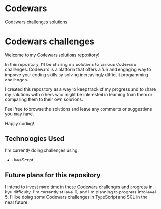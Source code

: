 # Codewars
Codewars challenges solutions


# Codewars challenges
Welcome to my Codewars solutions repository!

In this repository, I'll be sharing my solutions to various Codewars challenges. Codewars is a platform that offers a fun and engaging way to improve your coding skills by solving increasingly difficult programming challenges.

I created this repository as a way to keep track of my progress and to share my solutions with others who might be interested in learning from them or comparing them to their own solutions.

Feel free to browse the solutions and leave any comments or suggestions you may have.

Happy coding!


## Technologies Used
I'm currently doing challenges using:
- JavaScript


## Future plans for this repository
I intend to invest more time in these Codewars challenges and progress in kyu difficulty. I'm currently at level 6, and I'm planning to progress into level 5.
I'll be doing some Codewars challenges in TypeScript and SQL in the near future.
